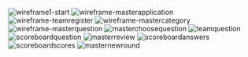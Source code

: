 [wireframe-masterstart]: https://raw.githubusercontent.com/HANICA-DWA/sep2020-quizz-patrick-sanne/main/Software%20Guidebook/wireframes/wireframes-Master%20(start).png?token=AB2NNDMT7L54F2QW66YOEXK7RVJIS "wireframe1-start"

[wireframe-masterapplication]: https://raw.githubusercontent.com/HANICA-DWA/sep2020-quizz-patrick-sanne/main/Software%20Guidebook/wireframes/wireframes-Master%20(applications).png?token=AB2NNDPDSPDHOHXB2H6CWU27RVJVU "wireframe-masterapplication"

[wireframe-teamregister]: https://raw.githubusercontent.com/HANICA-DWA/sep2020-quizz-patrick-sanne/main/Software%20Guidebook/wireframes/wireframes-Team%20(register).png?token=AB2NNDM67CXDQL3NDRRD54C7RVJW4 "wireframe-teamregister"

[wireframe-mastercategory]: https://raw.githubusercontent.com/HANICA-DWA/sep2020-quizz-patrick-sanne/main/Software%20Guidebook/wireframes/wireframes-Master%20(category%20select).png?token=AB2NNDP2XQ6HR6DMABJ2EEC7RVJ4U "wireframe-mastercategory"

[wireframe-masterquestion]:https://raw.githubusercontent.com/HANICA-DWA/sep2020-quizz-patrick-sanne/main/Software%20Guidebook/wireframes/wireframes-Master%20(question%20select).png?token=AB2NNDITVXEYNV6SVMGAKJK7RVKAK  "wireframe-masterquestion"

[wireframe-masterchoosequestion]: https://raw.githubusercontent.com/HANICA-DWA/sep2020-quizz-patrick-sanne/main/Software%20Guidebook/wireframes/wireframes-Master%20(choose%20question).png?token=AB2NNDKNHJDVQGUWSLLKCA27RVJ56 "masterchoosequestion"

[wireframe-teamquestion]: https://raw.githubusercontent.com/HANICA-DWA/sep2020-quizz-patrick-sanne/main/Software%20Guidebook/wireframes/wireframes-Team%20(question).png?token=AB2NNDMWPQLVG4GWNJEFVV27RVKBA "teamquestion"

[wireframe-scoreboardquestion]: https://raw.githubusercontent.com/HANICA-DWA/sep2020-quizz-patrick-sanne/main/Software%20Guidebook/wireframes/wireframes-Scoreboard%20(questions).png?token=AB2NNDMMBQMWNXQGWDZK3BK7RVKCE "scoreboardquestion"

[wireframe-masterreview]: https://raw.githubusercontent.com/HANICA-DWA/sep2020-quizz-patrick-sanne/main/Software%20Guidebook/wireframes/wireframes-Master%20(review%20answers).png?token=AB2NNDPDPJHJFIAEKIATVQC7RVKRU "masterreview"

[wireframe-scoreboardanswers]: https://raw.githubusercontent.com/HANICA-DWA/sep2020-quizz-patrick-sanne/main/Software%20Guidebook/wireframes/wireframes-Scoreboard%20(answers).png?token=AB2NNDIJVV7EQ6U6DP5OW2C7RVKDS "scoreboardanswers"


[wireframe-scoreboardscores]: https://raw.githubusercontent.com/HANICA-DWA/sep2020-quizz-patrick-sanne/main/Software%20Guidebook/wireframes/wireframes-Scoreboard%20(scores).png?token=AB2NNDKAMWDUPTFTJ3J64KC7RVKEW "scoreboardscores"

[wireframe-masternewround]: https://raw.githubusercontent.com/HANICA-DWA/sep2020-quizz-patrick-sanne/main/Software%20Guidebook/wireframes/wireframes-Master%20(new%20round).png?token=AB2NNDIDYCWB3XMKBAIGUGS7RVKF2 "masternewround"


![][wireframe-masterstart]
![][wireframe-masterapplication]
![][wireframe-teamregister]
![][wireframe-mastercategory]
![][wireframe-masterquestion]
![][wireframe-masterchoosequestion]
![][wireframe-teamquestion]
![][wireframe-scoreboardquestion]
![][wireframe-masterreview]
![][wireframe-scoreboardanswers]
![][wireframe-scoreboardscores]
![][wireframe-masternewround]